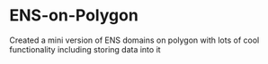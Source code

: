 # ENS-on-Polygon
Created a mini version of ENS domains on polygon with lots  of cool functionality including storing data into it
